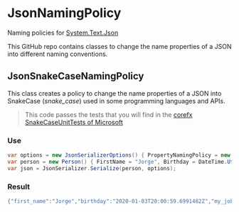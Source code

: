 # JsonNamingPolicy
Naming policies for [System.Text.Json](https://docs.microsoft.com/en-us/dotnet/api/system.text.json?view=netcore-3.1)

This GitHub repo contains classes to change the name properties of a JSON into different naming conventions.

## JsonSnakeCaseNamingPolicy
This class creates a policy to change the name properties of a JSON into SnakeCase (*snake_case*) used in some programming languages and APIs.

> This code passes the tests that you will find in the [corefx SnakeCaseUnitTests of Microsoft](https://github.com/hez2010/corefx/blob/c54ddc76da61c50576eff92e3add9caf7107f8af/src/System.Text.Json/tests/Serialization/SnakeCaseUnitTests.cs)

### Use

```csharp
var options = new JsonSerializerOptions() { PropertyNamingPolicy = new JsonSnakeCaseNamingPolicy() };
var person = new Person() { FirstName = "Jorge", Birthday = DateTime.UtcNow, MyJobCity = "Madrid" };
var json = JsonSerializer.Serialize(person, options);
```

### Result

```csharp
{"first_name":"Jorge","birthday":"2020-01-03T20:00:59.6991482Z","my_job_city":"Madrid"}
```
